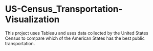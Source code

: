 # US-Census_Transportation-Visualization
This project uses Tableau and uses data collected by the United States Census to compare which of the American States has the best public transportation.
# 
